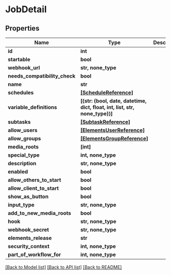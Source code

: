 # JobDetail


## Properties

Name | Type | Description | Notes
------------ | ------------- | ------------- | -------------
**id** | **int** |  | 
**startable** | **bool** |  | [readonly] 
**webhook_url** | **str, none_type** |  | [readonly] 
**needs_compatibility_check** | **bool** |  | [readonly] 
**name** | **str** |  | 
**schedules** | [**[ScheduleReference]**](ScheduleReference.md) |  | [optional] 
**variable_definitions** | **[{str: (bool, date, datetime, dict, float, int, list, str, none_type)}]** |  | [optional] 
**subtasks** | [**[SubtaskReference]**](SubtaskReference.md) |  | [optional] 
**allow_users** | [**[ElementsUserReference]**](ElementsUserReference.md) |  | [optional] 
**allow_groups** | [**[ElementsGroupReference]**](ElementsGroupReference.md) |  | [optional] 
**media_roots** | **[int]** |  | [optional] 
**special_type** | **int, none_type** |  | [optional] 
**description** | **str, none_type** |  | [optional] 
**enabled** | **bool** |  | [optional] 
**allow_others_to_start** | **bool** |  | [optional] 
**allow_client_to_start** | **bool** |  | [optional] 
**show_as_button** | **bool** |  | [optional] 
**input_type** | **str, none_type** |  | [optional] 
**add_to_new_media_roots** | **bool** |  | [optional] 
**hook** | **str, none_type** |  | [optional] 
**webhook_secret** | **str, none_type** |  | [optional] 
**elements_release** | **str** |  | [optional] 
**security_context** | **int, none_type** |  | [optional] 
**part_of_workflow_for** | **int, none_type** |  | [optional] 

[[Back to Model list]](../#documentation-for-models) [[Back to API list]](../#documentation-for-api-endpoints) [[Back to README]](../)


